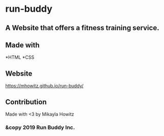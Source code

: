 # run-buddy

## A Website that offers a fitness training service.

## Made with
*HTML
*CSS

## Website
https://mhowitz.github.io/run-buddy/

## Contribution
Made with <3 by Mikayla Howitz

### &copy 2019 Run Buddy Inc.
